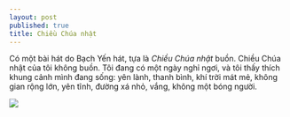 ```yaml
---
layout: post
published: true
title: Chiều Chúa nhật
---
```


Có một bài hát do Bạch Yến hát, tựa là *Chiều Chúa nhật* buồn. Chiều Chúa nhật
của tôi không buồn. Tôi đang có một ngày nghỉ ngơi, và tôi thấy thích khung cảnh
mình đang sống: yên lành, thanh bình, khí trời mát mẻ, không gian rộng lớn, yên
tĩnh, đường xá nhỏ, vắng, không một bóng người.

![](\<../images/ab.jpg\>)
